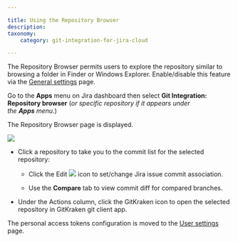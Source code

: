 ```yaml
---

title: Using the Repository Browser
description:
taxonomy:
    category: git-integration-for-jira-cloud

---
```


The Repository Browser permits users to explore the repository similar to browsing a folder in Finder or Windows Explorer. Enable/disable this feature via the [General settings](/git-integration-for-jira-cloud/general-settings-gij-cloud) page.

Go to the **Apps** menu on Jira dashboard then select **Git Integration: Repository browser** (_or specific repository if it appears under the **Apps** menu._)

The Repository Browser page is displayed.

![](/wp-content/uploads/gij-gitcloud-repo-browser-sidebar-sel-default.png)

*   Click a repository to take you to the commit list for the selected repository:

    *   Click the Edit ![](/wp-content/uploads/gij-edit-icon-dark.png) icon to set/change Jira issue commit association.

    *   Use the **Compare** tab to view commit diff for compared branches.

*   Under the Actions column, click the GitKraken icon to open the selected repository in GitKraken git client app.

<div class="bbb-callout bbb--info">
    <div class="irow">
    <div class="ilogobox">
        <span class="logoimg"></span>
    </div>
    <div class="imsgbox">
        The personal access tokens configuration is moved to the <a href='/git-integration-for-jira-cloud/user-settings-gij-cloud'>User settings</a> page.
    </div>
    </div>
</div>

